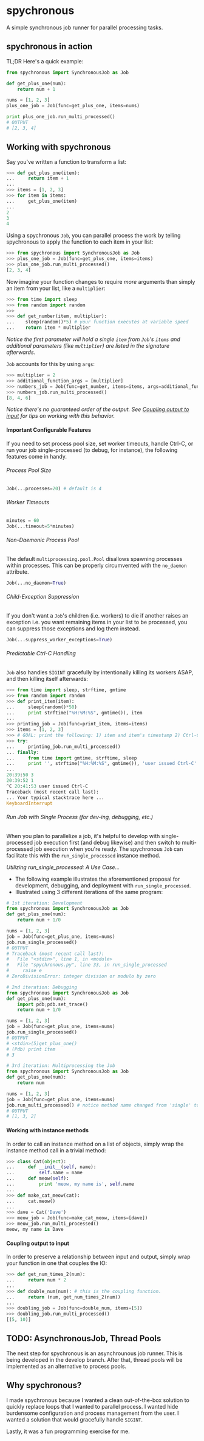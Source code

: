 # spychronous
A simple synchronous job runner for parallel processing tasks.

## spychronous in action
TL;DR Here's a quick example:
```python
from spychronous import SynchronousJob as Job

def get_plus_one(num):
    return num + 1

nums = [1, 2, 3]
plus_one_job = Job(func=get_plus_one, items=nums)

print plus_one_job.run_multi_processed()
# OUTPUT
# [2, 3, 4]
```
## Working with spychronous
Say you've written a function to transform a list:
```python
>>> def get_plus_one(item):
...     return item + 1
...
>>> items = [1, 2, 3]
>>> for item in items:
...     get_plus_one(item)
...
2
3
4
```
Using a spychronous `Job`, you can parallel process the work by telling spychronous to apply the function to each item in your list:
```python
>>> from spychronous import SynchronousJob as Job
>>> plus_one_job = Job(func=get_plus_one, items=items)
>>> plus_one_job.run_multi_processed()
[2, 3, 4]
```
Now imagine your function changes to require _more_ arguments than simply an item from your list, like a `multiplier`:
``` python
>>> from time import sleep
>>> from random import random
>>> 
>>> def get_number(item, multiplier):
...    sleep(random()*5) # your function executes at variable speed
...    return item * multiplier
```
_Notice the first parameter will hold a single `item` from `Job`'s `items` and additional parameters (like `multiplier`) are listed in the signature afterwards._

`Job` accounts for this by using `args`:
``` python
>>>	multiplier = 2
>>>	additional_function_args = [multiplier]
>>>	numbers_job = Job(func=get_number, items=items, args=additional_function_args)
>>>	numbers_job.run_multi_processed()
[8, 4, 6]
```
_Notice there's no guaranteed order of the output. See [Coupling output to input](#coupling-output-to-input) for tips on working with this behavior._
#### Important Configurable Features
If you need to set process pool size, set worker timeouts, handle Ctrl-C, or run your job single-processed (to debug, for instance), the following features come in handy.
###### Process Pool Size
```python
Job(...processes=20) # default is 4
```
###### Worker Timeouts
```python
minutes = 60
Job(...timeout=5*minutes)
```
###### Non-Daemonic Process Pool
The default `multiprocessing.pool.Pool` disallows spawning processes within processes.  This can be properly circumvented with the `no_daemon` attribute.
```python
Job(...no_daemon=True)
```
###### Child-Exception Suppression
If you don't want a `Job`'s children (i.e. workers) to die if another raises an exception i.e. you want remaining items in your list to be processed, you can suppress those exceptions and log them instead.
```python
Job(...suppress_worker_exceptions=True)
```
###### Predictable Ctrl-C Handling
`Job` also handles `SIGINT` gracefully by intentionally killing its workers ASAP, and then killing itself afterwards:
```python
>>> from time import sleep, strftime, gmtime
>>> from random import random
>>> def print_item(item):
...     sleep(random()*50)
...     print strftime("%H:%M:%S", gmtime()), item
...
>>> printing_job = Job(func=print_item, items=items)
>>> items = [1, 2, 3]
>>> # GOAL: print the following: 1) item and item's timestamp 2) Ctrl-C's timestamp
>>> try:
...     printing_job.run_multi_processed()
... finally:
...     from time import gmtime, strftime, sleep
...     print '', strftime("%H:%M:%S", gmtime()), 'user issued Ctrl-C'
...
20:39:50 3
20:39:52 1
^C 20:41:53 user issued Ctrl-C
Traceback (most recent call last):
... Your typical stacktrace here ...
KeyboardInterrupt
```
###### Run Job with Single Process (for dev-ing, debugging, etc.)
When you plan to parallelize a job, it's helpful to develop with single-processed job execution first (and debug likewise) and then switch to multi-processed job execution when you're ready.  The spychronous `Job` can facilitate this with the `run_single_processed` instance method.

_Utilizing run_single_processed: A Use Case..._

* The following example illustrates the aforementioned proposal for development, debugging, and deployment with `run_single_processed`.
* Illustrated using 3 different iterations of the same program:
```python
# 1st iteration: Development
from spychronous import SynchronousJob as Job
def get_plus_one(num):
    return num + 1/0

nums = [1, 2, 3]
job = Job(func=get_plus_one, items=nums)
job.run_single_processed()
# OUTPUT
# Traceback (most recent call last):
#   File "<stdin>", line 1, in <module>
#   File "spychronous.py", line 33, in run_single_processed
#     raise e
# ZeroDivisionError: integer division or modulo by zero
```
```python
# 2nd iteration: Debugging
from spychronous import SynchronousJob as Job
def get_plus_one(num):
    import pdb;pdb.set_trace()
    return num + 1/0

nums = [1, 2, 3]
job = Job(func=get_plus_one, items=nums)
job.run_single_processed()
# OUTPUT
# <stdin>(5)get_plus_one()
# (Pdb) print item
# 3
```
```python
# 3rd iteration: Multiprocessing the Job
from spychronous import SynchronousJob as Job
def get_plus_one(num):
    return num

nums = [1, 2, 3]
job = Job(func=get_plus_one, items=nums)
job.run_multi_processed() # notice method name changed from 'single' to 'multi'
# OUTPUT
# [1, 3, 2]
```

#### Working with instance methods
In order to call an instance method on a list of objects, simply wrap the instance method call in a trivial method:
```python
>>> class Cat(object):
...     def __init__(self, name):
...         self.name = name
...     def meow(self):
...         print 'meow, my name is', self.name
... 
>>> def make_cat_meow(cat):
...     cat.meow()
...
>>> dave = Cat('Dave')
>>> meow_job = Job(func=make_cat_meow, items=[dave])
>>> meow_job.run_multi_processed()
meow, my name is Dave
```

#### Coupling output to input
In order to preserve a relationship between input and output, simply wrap your function in one that couples the IO:
```python
>>> def get_num_times_2(num):
...     return num * 2
...
>>> def double_num(num): # this is the coupling function.
... 	return (num, get_num_times_2(num))
...
>>> doubling_job = Job(func=double_num, items=[5])
>>> doubling_job.run_multi_processed()
[(5, 10)]
```

## TODO: AsynchronousJob, Thread Pools
The next step for spychronous is an asynchrounous job runner.  This is being developed in the develop branch.  After that, thread pools will be implemented as an alternative to process pools.

## Why spychronous?
I made spychronous because I wanted a clean out-of-the-box solution to quickly replace loops that I wanted to parallel process.  I wanted hide burdensome configuration and process management from the user. I wanted a solution that would gracefully handle `SIGINT`.

Lastly, it was a fun programming exercise for me.
